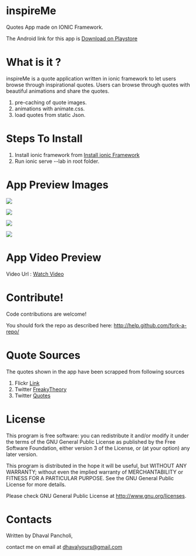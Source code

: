 # inspireMe

Quotes App made on  IONIC Framework.

The Android link for this app is  <a href="http://bit.ly/inspireMeAndroid" target="_blank">Download on Playstore</a>


# **What is it ?**

inspireMe is a quote application written in ionic framework to let users browse through inspirational quotes. Users can browse through quotes with beautiful animations and share the quotes.

1. pre-caching of quote images.
2. animations with animate.css.
3. load quotes from static Json.


# **Steps To Install**

1. Install ionic framework from <a href="http://ionicframework.com/docs/guide/installation.html" target="_blank">Install ionic Framework</a>
2. Run ionic serve --lab in root folder.

# **App Preview Images**

![](https://lh3.googleusercontent.com/hNh9eqvm9OYUxAPZkTzCg69AoU1X_CSVCdkD__nCwWalPotiU69LqnL2vq_i5F9rMw=h900-rw)

![](https://lh3.googleusercontent.com/bax2RhFArwvzN01T-O9jR0goH8_glzRIk8g4ZjrztRsOev5bXFp3BeBCBpQYucephH6D=h900-rw)

![](https://lh3.googleusercontent.com/9T8TbYqrhyrwEZBFi_eGtlxHA6DfsGvh8qHOS14uI4phRnpeqDl3l4NfhNOIsila8L4=h900-rw)

![](https://lh3.googleusercontent.com/lrOlwLiuPiDaT3f8UURyMP_TZu2HjhXri8TTTQ0m_xTLo15oMA6zdFK29ClXd9x27tg=h900-rw)

# **App Video Preview**
Video Url : <a href="https://youtu.be/Zb7grqfzDtw" target="_blank"> Watch Video</a>


# **Contribute!**

Code contributions are welcome!

You should fork the repo as described here: http://help.github.com/fork-a-repo/

# **Quote Sources**

The quotes shown in the app have been scrapped from following sources

1. Flickr <a href="http://www.flickr.com" target="_blank">Link</a>
2. Twitter <a href="https://twitter.com/FreakyTheory" target="_blank">FreakyTheory</a> 
3. Twitter <a href="https://twitter.com/quotes" target="_blank">Quotes</a> 


# **License**

This program is free software: you can redistribute it and/or modify it under the terms of the GNU General Public License as published by the Free Software Foundation, either version 3 of the License, or (at your option) any later version.

This program is distributed in the hope it will be useful, but WITHOUT ANY WARRANTY; without even the implied warranty of MERCHANTABILITY or FITNESS FOR A PARTICULAR PURPOSE. See the GNU General Public License for more details.

Please check GNU General Public License at http://www.gnu.org/licenses.


# **Contacts**

Written by Dhaval Pancholi,

contact me on email at <a href="mailto:dhavalyours@gmail.com" target="_blank">dhavalyours@gmail.com</a>

